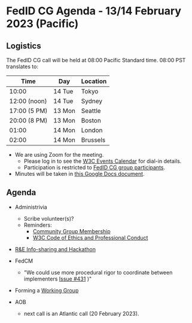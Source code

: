 # FedID CG Agenda - 13/14 February 2023 (Pacific)

## Logistics

The FedID CG call will be held at 08:00 Pacific Standard time. 08:00 PST translates to:

| Time         | Day    | Location      |
| ------------ | ------ | ------------- |
| 10:00        | 14 Tue | Tokyo         |
| 12:00 (noon) | 14 Tue | Sydney        |
| 17:00 (5 PM) | 13 Mon | Seattle       |
| 20:00 (8 PM) | 13 Mon | Boston        |
| 01:00        | 14 Mon | London        |
| 02:00        | 14 Mon | Brussels      |


* We are using Zoom for the meeting.
    * Please log in to see the [W3C Events Calendar](https://www.w3.org/events/meetings/d1377a92-3a7d-4ef9-b1d4-ce209eb7a30e/20230213T170000) for dial-in details. 
    * Participation is restricted to [FedID CG group participants](https://www.w3.org/community/fed-id/participants).
* Minutes will be taken in [this Google Docs document](https://docs.google.com/document/d/1O7Rn8Aj4rsYWohdEP61lnGdgkai0xTZFQgm7XEA0RBM/edit#).


## Agenda

* Administrivia
  * Scribe volunteer(s)?
  * Reminders: 
     * [Community Group Membership](https://www.w3.org/community/fed-id/)
     * [W3C Code of Ethics and Professional Conduct](https://www.w3.org/Consortium/cepc/)

* [R&E Info-sharing and Hackathon](https://docs.google.com/document/d/1p0L2SJ19b0kjan-1wj9TCUHiQi9mJlnXYweqo2uiArA/edit?usp=share_link)

* FedCM
  * "We could use more procedural rigor to coordinate between implementers [ Issue #431](https://github.com/fedidcg/FedCM/issues/431) )"

* Forming a [Working Group](https://www.w3.org/2021/Process-20211102/#GroupsWG)

* AOB
   * next call is an Atlantic call (20 February 2023). 

